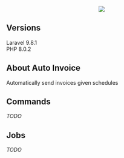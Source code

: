 <p align="center"><img src="https://laravel.com/assets/img/components/logo-laravel.svg"></p>

## Versions
Laravel 9.8.1<br>
PHP 8.0.2<br>

## About Auto Invoice
Automatically send invoices given schedules

## Commands
_TODO_

## Jobs
_TODO_